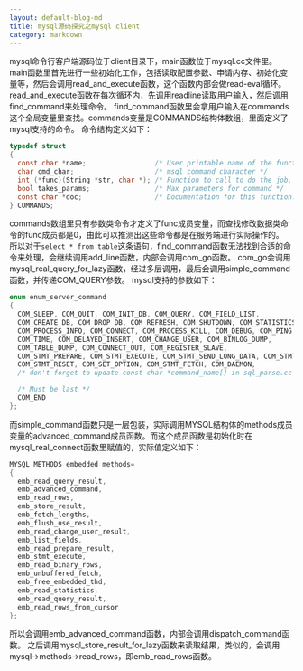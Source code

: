 ```yaml
---
layout: default-blog-md
title: mysql源码探究之mysql client
category: markdown
---
```


mysql命令行客户端源码位于client目录下，main函数位于mysql.cc文件里。  
main函数里首先进行一些初始化工作，包括读取配置参数、申请内存、初始化变量等，然后会调用read_and_execute函数，这个函数内部会做read-eval循环。  
read_and_execute函数在每次循环内，先调用readline读取用户输入，然后调用find_command来处理命令。
find_command函数里会拿用户输入在commands这个全局变量里查找。commands变量是COMMANDS结构体数组，里面定义了mysql支持的命令。
命令结构定义如下：
```c
typedef struct
{
  const char *name;                 /* User printable name of the function. */
  char cmd_char;                    /* msql command character */
  int (*func)(String *str, char *); /* Function to call to do the job. */
  bool takes_params;                /* Max parameters for command */
  const char *doc;                  /* Documentation for this function.  */
} COMMANDS;
```
commands数组里只有参数类命令才定义了func成员变量，而查找修改数据类命令的func成员都是0，由此可以推测出这些命令都是在服务端进行实际操作的。
所以对于`select * from table`这条语句，find_command函数无法找到合适的命令来处理，会继续调用add_line函数，内部会调用com_go函数。
com_go会调用mysql_real_query_for_lazy函数，经过多层调用，最后会调用simple_command函数，并传递COM_QUERY参数。
mysql支持的参数如下：
```c
enum enum_server_command
{
  COM_SLEEP, COM_QUIT, COM_INIT_DB, COM_QUERY, COM_FIELD_LIST,
  COM_CREATE_DB, COM_DROP_DB, COM_REFRESH, COM_SHUTDOWN, COM_STATISTICS,
  COM_PROCESS_INFO, COM_CONNECT, COM_PROCESS_KILL, COM_DEBUG, COM_PING,
  COM_TIME, COM_DELAYED_INSERT, COM_CHANGE_USER, COM_BINLOG_DUMP,
  COM_TABLE_DUMP, COM_CONNECT_OUT, COM_REGISTER_SLAVE,
  COM_STMT_PREPARE, COM_STMT_EXECUTE, COM_STMT_SEND_LONG_DATA, COM_STMT_CLOSE,
  COM_STMT_RESET, COM_SET_OPTION, COM_STMT_FETCH, COM_DAEMON,
  /* don't forget to update const char *command_name[] in sql_parse.cc */

  /* Must be last */
  COM_END
};
```
而simple_command函数只是一层包装，实际调用MYSQL结构体的methods成员变量的advanced_command成员函数。而这个成员函数是初始化时在mysql_real_connect函数里赋值的，实际值定义如下：
```c
MYSQL_METHODS embedded_methods= 
{
  emb_read_query_result,
  emb_advanced_command,
  emb_read_rows,
  emb_store_result,
  emb_fetch_lengths, 
  emb_flush_use_result,
  emb_read_change_user_result,
  emb_list_fields,
  emb_read_prepare_result,
  emb_stmt_execute,
  emb_read_binary_rows,
  emb_unbuffered_fetch,
  emb_free_embedded_thd,
  emb_read_statistics,
  emb_read_query_result,
  emb_read_rows_from_cursor
};
```
所以会调用emb_advanced_command函数，内部会调用dispatch_command函数。
之后调用mysql_store_result_for_lazy函数来读取结果，类似的，会调用mysql->methods->read_rows，即emb_read_rows函数。